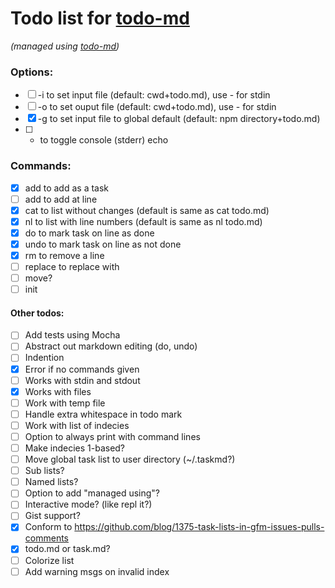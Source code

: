 # Todo list for [todo-md](https://github.com/Hypercubed/todo-md)

_(managed using [todo-md](https://github.com/Hypercubed/todo-md))_

### Options:

- [ ] -i to set input file (default: cwd+todo.md), use - for stdin
- [ ] -o to set ouput file (default: cwd+todo.md), use - for stdin
- [x] -g to set input file to global default (default: npm directory+todo.md)
- [ ] -  to toggle console (stderr) echo

### Commands:

- [x] add <string> to add <string> as a task
- [ ] add <string> <line> to add <string> at line <line>
- [x] cat to list without changes (default is same as cat todo.md)
- [x] nl to list with line numbers (default is same as nl todo.md)
- [x] do <line> to mark task on line <line> as done
- [x] undo <line> to mark task on line <line> as not done
- [x] rm <line> to remove a line
- [ ] replace <string> <line> to replace <line> with <string>
- [ ] move?
- [ ] init

#### Other todos:

- [ ] Add tests using Mocha
- [ ] Abstract out markdown editing (do, undo)
- [ ] Indention
- [x] Error if no commands given
- [ ] Works with stdin and stdout
- [x] Works with files
- [ ] Work with temp file
- [ ] Handle extra whitespace in todo mark
- [ ] Work with list of indecies
- [ ] Option to always print with command lines
- [ ] Make indecies 1-based?
- [ ] Move global task list to user directory (~/.taskmd?)
- [ ] Sub lists?
- [ ] Named lists?
- [ ] Option to add "managed using"?
- [ ] Interactive mode?  (like repl it?)
- [ ] Gist support?
- [x] Conform to https://github.com/blog/1375-task-lists-in-gfm-issues-pulls-comments
- [x] todo.md or task.md?
- [ ] Colorize list
- [ ] Add warning msgs on invalid index
